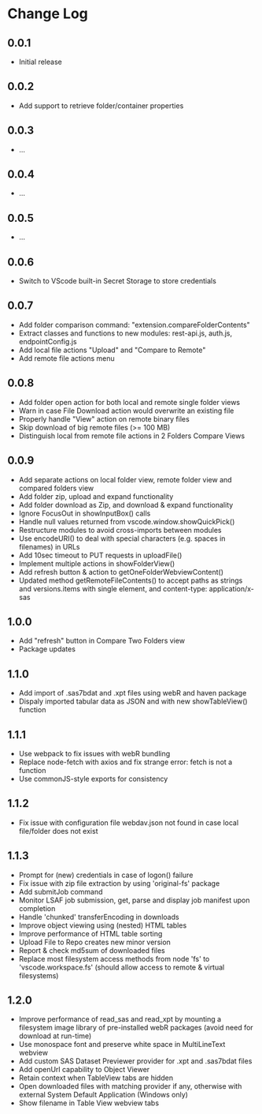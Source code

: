 # Change Log

## 0.0.1

- Initial release

## 0.0.2

- Add support to retrieve folder/container properties

## 0.0.3

- ...

## 0.0.4

- ...

## 0.0.5

- ...

## 0.0.6

- Switch to VScode built-in Secret Storage to store credentials

## 0.0.7

- Add folder comparison command: "extension.compareFolderContents"
- Extract classes and functions to new modules: rest-api.js, auth.js, endpointConfig.js
- Add local file actions "Upload" and "Compare to Remote"
- Add remote file actions menu

## 0.0.8

- Add folder open action for both local and remote single folder views
- Warn in case File Download action would overwrite an existing file
- Properly handle "View" action on remote binary files
- Skip download of big remote files (>= 100 MB)
- Distinguish local from remote file actions in 2 Folders Compare Views

## 0.0.9

- Add separate actions on local folder view, remote folder view and compared folders view
- Add folder zip, upload and expand functionality
- Add folder download as Zip, and download & expand functionality
- Ignore FocusOut in showInputBox() calls
- Handle null values returned from vscode.window.showQuickPick()
- Restructure modules to avoid cross-imports between modules
- Use encodeURI() to deal with special characters (e.g. spaces in filenames) in URLs
- Add 10sec timeout to PUT requests in uploadFile()
- Implement multiple actions in showFolderView()
- Add refresh button & action to getOneFolderWebviewContent()
- Updated method getRemoteFileContents() to accept paths as strings and versions.items with single element, and content-type: application/x-sas

## 1.0.0

- Add "refresh" button in Compare Two Folders view
- Package updates

## 1.1.0

- Add import of .sas7bdat and .xpt files using webR and haven package
- Dispaly imported tabular data as JSON and with new showTableView() function

## 1.1.1

- Use webpack to fix issues with webR bundling
- Replace node-fetch with axios and fix strange error: fetch is not a function
- Use commonJS-style exports for consistency

## 1.1.2

- Fix issue with configuration file webdav.json not found in case local file/folder does not exist

## 1.1.3

- Prompt for (new) credentials in case of logon() failure
- Fix issue with  zip file extraction by using 'original-fs' package
- Add submitJob command
- Monitor LSAF job submission, get, parse and display job manifest upon completion
- Handle 'chunked' transferEncoding in downloads
- Improve object viewing using (nested) HTML tables
- Improve performance of HTML table sorting
- Upload File to Repo creates new minor version
- Report & check md5sum of downloaded files
- Replace most filesystem access methods from node 'fs' to 'vscode.workspace.fs' (should allow access to remote & virtual filesystems)

## 1.2.0

- Improve performance of read_sas and read_xpt by mounting a filesystem image library of pre-installed webR packages (avoid need for download at run-time)
- Use monospace font and preserve white space in MultiLineText webview
- Add custom SAS Dataset Previewer provider for .xpt and .sas7bdat files
- Add openUrl capability to Object Viewer
- Retain context when TableView tabs are hidden
- Open downloaded files with matching provider if any, otherwise with external System Default Application (Windows only)
- Show filename in Table View webview tabs
